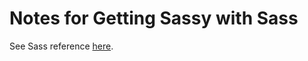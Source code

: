 # Notes for Getting Sassy with Sass

See Sass reference [here](http://sass-lang.com/documentation/file.SASS_REFERENCE.html).
